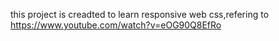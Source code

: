 this project is creadted to learn responsive web css,refering to
https://www.youtube.com/watch?v=eOG90Q8EfRo
